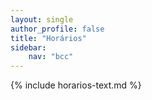 ```yaml
---
layout: single
author_profile: false
title: "Horários"
sidebar:
    nav: "bcc"
---
```


{% include horarios-text.md %}